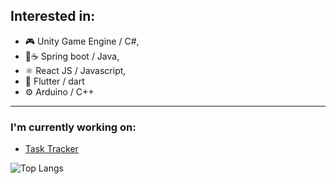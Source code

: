 <!-- ### Hi there 👋 -->

## Interested in:

- 🎮 Unity Game Engine / C#,
- 🍃☕ Spring boot / Java,
- ⚛ React JS / Javascript,
- 📱 Flutter / dart
- ⚙ Arduino / C++

---

 ### I'm currently working on:
- [Task Tracker](https://github.com/Quuba/task-tracker)

<!-- Taken from: (https://github.com/anuraghazra/github-readme-stats) -->

![Top Langs](https://github-readme-stats.vercel.app/api/top-langs/?username=quuba)
<!--
**Quuba/Quuba** is a ✨ _special_ ✨ repository because its `README.md` (this file) appears on your GitHub profile.

Here are some ideas to get you started:

- 🔭 I’m currently working on ...
- 🌱 I’m currently learning ...
- 👯 I’m looking to collaborate on ...
- 🤔 I’m looking for help with ...
- 💬 Ask me about ...
- 📫 How to reach me: ...
- 😄 Pronouns: ...
- ⚡ Fun fact: ...
-->

